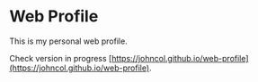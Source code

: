 # Web Profile

This is my personal web profile.

Check version in progress [https://johncol.github.io/web-profile](https://johncol.github.io/web-profile).
